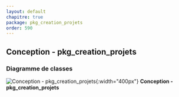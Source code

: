 ```yaml
---
layout: default
chapitre: true
package: pkg_creation_projets
order: 590
---
```


## Conception - pkg_creation_projets

### Diagramme de classes 

![Conception - pkg_creation_projets ](/prototype/diagrammes/pkg_creation_projets/classes_pkg_creation_projets.svg){:width="400px"}
**Conception - pkg_creation_projets**